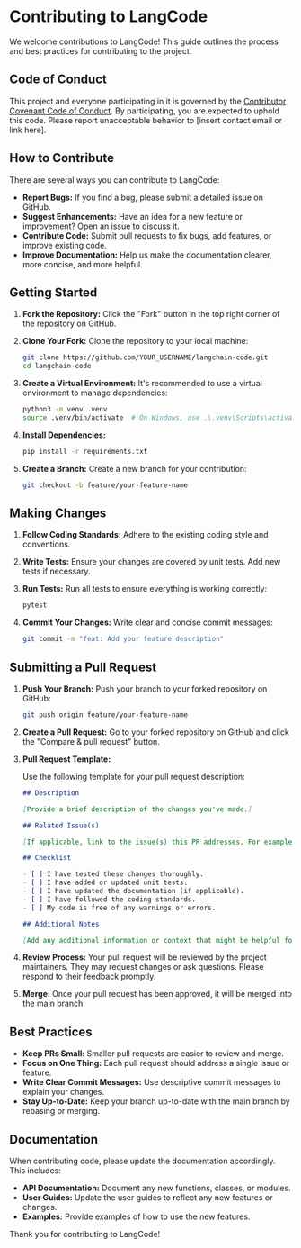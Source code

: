 # Contributing to LangCode

We welcome contributions to LangCode! This guide outlines the process and best practices for contributing to the project.

## Code of Conduct

This project and everyone participating in it is governed by the [Contributor Covenant Code of Conduct](https://www.contributor-covenant.org/). By participating, you are expected to uphold this code. Please report unacceptable behavior to [insert contact email or link here].

## How to Contribute

There are several ways you can contribute to LangCode:

*   **Report Bugs:** If you find a bug, please submit a detailed issue on GitHub.
*   **Suggest Enhancements:** Have an idea for a new feature or improvement? Open an issue to discuss it.
*   **Contribute Code:** Submit pull requests to fix bugs, add features, or improve existing code.
*   **Improve Documentation:** Help us make the documentation clearer, more concise, and more helpful.

## Getting Started

1.  **Fork the Repository:** Click the "Fork" button in the top right corner of the repository on GitHub.
2.  **Clone Your Fork:** Clone the repository to your local machine:

    ```bash
    git clone https://github.com/YOUR_USERNAME/langchain-code.git
    cd langchain-code
    ```

3.  **Create a Virtual Environment:** It's recommended to use a virtual environment to manage dependencies:

    ```bash
    python3 -m venv .venv
    source .venv/bin/activate  # On Windows, use .\.venv\Scripts\activate
    ```

4.  **Install Dependencies:**

    ```bash
    pip install -r requirements.txt
    ```

5.  **Create a Branch:** Create a new branch for your contribution:

    ```bash
    git checkout -b feature/your-feature-name
    ```

## Making Changes

1.  **Follow Coding Standards:** Adhere to the existing coding style and conventions.
2.  **Write Tests:** Ensure your changes are covered by unit tests. Add new tests if necessary.
3.  **Run Tests:** Run all tests to ensure everything is working correctly:

    ```bash
    pytest
    ```

4.  **Commit Your Changes:** Write clear and concise commit messages:

    ```bash
    git commit -m "feat: Add your feature description"
    ```

## Submitting a Pull Request

1.  **Push Your Branch:** Push your branch to your forked repository on GitHub:

    ```bash
    git push origin feature/your-feature-name
    ```

2.  **Create a Pull Request:** Go to your forked repository on GitHub and click the "Compare & pull request" button.
3.  **Pull Request Template:**

    Use the following template for your pull request description:

    ```markdown
    ## Description

    [Provide a brief description of the changes you've made.]

    ## Related Issue(s)

    [If applicable, link to the issue(s) this PR addresses. For example: "Fixes #123"]

    ## Checklist

    - [ ] I have tested these changes thoroughly.
    - [ ] I have added or updated unit tests.
    - [ ] I have updated the documentation (if applicable).
    - [ ] I have followed the coding standards.
    - [ ] My code is free of any warnings or errors.

    ## Additional Notes

    [Add any additional information or context that might be helpful for reviewers.]
    ```

4.  **Review Process:** Your pull request will be reviewed by the project maintainers. They may request changes or ask questions. Please respond to their feedback promptly.
5.  **Merge:** Once your pull request has been approved, it will be merged into the main branch.

## Best Practices

*   **Keep PRs Small:** Smaller pull requests are easier to review and merge.
*   **Focus on One Thing:** Each pull request should address a single issue or feature.
*   **Write Clear Commit Messages:** Use descriptive commit messages to explain your changes.
*   **Stay Up-to-Date:** Keep your branch up-to-date with the main branch by rebasing or merging.

## Documentation

When contributing code, please update the documentation accordingly. This includes:

*   **API Documentation:** Document any new functions, classes, or modules.
*   **User Guides:** Update the user guides to reflect any new features or changes.
*   **Examples:** Provide examples of how to use the new features.

Thank you for contributing to LangCode!